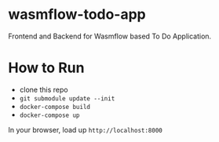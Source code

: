 # wasmflow-todo-app
Frontend and Backend for Wasmflow based To Do Application.

# How to Run
- clone this repo
- `git submodule update --init`
- `docker-compose build`
- `docker-compose up`

In your browser, load up `http://localhost:8000`

